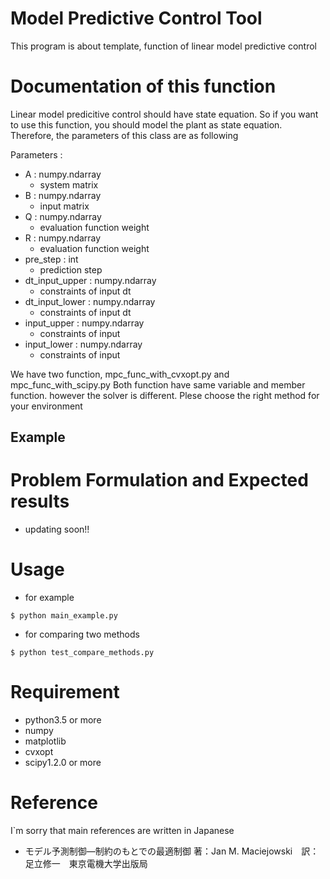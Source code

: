 # Model Predictive Control Tool
This program is about template, function of linear model predictive control

# Documentation of this function
Linear model predicitive control should have state equation.
So if you want to use this function, you should model the plant as state equation.
Therefore, the parameters of this class are as following

Parameters :

- A : numpy.ndarray
     - system matrix
- B : numpy.ndarray
    - input matrix
- Q : numpy.ndarray
    - evaluation function weight
- R : numpy.ndarray
    - evaluation function weight
- pre_step : int
    - prediction step
- dt_input_upper : numpy.ndarray
    - constraints of input dt
- dt_input_lower : numpy.ndarray
    - constraints of input dt
- input_upper : numpy.ndarray
    - constraints of input
- input_lower : numpy.ndarray
    - constraints of input

We have two function, mpc_func_with_cvxopt.py and mpc_func_with_scipy.py
Both function have same variable and member function. however the solver is different. 
Plese choose the right method for your environment

## Example
# Problem Formulation and Expected results

- updating soon!!

# Usage

- for example

```
$ python main_example.py
```

- for comparing two methods

```
$ python test_compare_methods.py
```

# Requirement

- python3.5 or more
- numpy
- matplotlib
- cvxopt
- scipy1.2.0 or more

# Reference
I`m sorry that main references are written in Japanese

- モデル予測制御―制約のもとでの最適制御 著：Jan M. Maciejowski　訳：足立修一　東京電機大学出版局